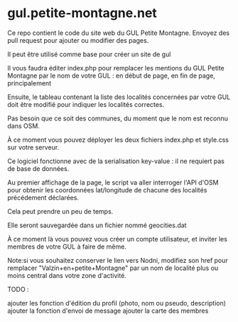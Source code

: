 # gul.petite-montagne.net
Ce repo contient le code du site web du GUL Petite Montagne. Envoyez des pull request pour ajouter ou modifier des pages. 

Il peut être utilisé comme base pour créer un site de gul

Il vous faudra éditer index.php pour remplacer les mentions du GUL Petite Montagne par le nom de votre GUL : en début de page, en fin de page, principalement

Ensuite, le tableau contenant la liste des localités concernées par votre GUL doit être modifié pour indiquer les localités correctes. 

Pas besoin que ce soit des communes, du moment que le nom est reconnu dans OSM. 

À ce moment vous pouvez déployer les deux fichiers index.php et style.css sur votre serveur. 

Ce logiciel fonctionne avec de la serialisation key-value : il ne requiert pas de base de données. 

Au premier affichage de la page, le script va aller interroger l'API d'OSM pour obtenir les coordonnées lat/longitude de chacune des localités précédement déclarées. 

Cela peut prendre un peu de temps. 

Elle seront sauvegardée dans un fichier nommé  geocities.dat

À ce moment là vous pouvez vous créer un compte utilisateur, et inviter les membres de votre GUL à faire de même. 

Note:si vous souhaitez conserver le lien vers Nodni, modifiez son href pour remplacer "Valzin+en+petite+Montagne" par un nom de localité plus ou moins central dans votre zone d'activité. 


TODO : 

ajouter les fonction d'édition du profil (photo, nom ou pseudo, description)
ajouter la fonction d'envoi de message
ajouter la carte des membres

